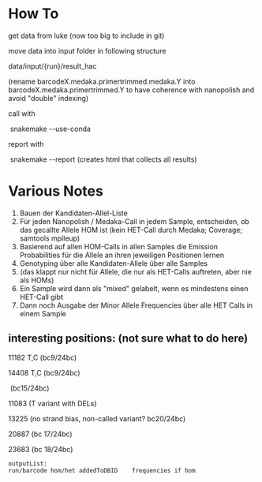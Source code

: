 # How To



get data from luke (now too big to include in git)

move data into input folder in following structure

data/input/{run}/result_hac



(rename barcodeX.medaka.primertrimmed.medaka.Y into barcodeX.medaka.primertrimmed.Y to have coherence with nanopolish and avoid "double" indexing)



call with

​    snakemake --use-conda

report with 

​    snakemake --report (creates html that collects all results)





# Various Notes



1. Bauen der Kandidaten-Allel-Liste
2. Für jeden Nanopolish / Medaka-Call in jedem Sample, entscheiden, ob das gecallte Allele HOM ist (kein HET-Call durch Medaka; Coverage; samtools mpileup)
3. Basierend auf allen HOM-Calls in allen Samples die Emission Probabilities für die Allele an ihren jeweiligen Positionen lernen
4. Genotyping über alle Kandidaten-Allele über alle Samples
5. (das klappt nur nicht für Allele, die nur als HET-Calls auftreten, aber nie als HOMs)
6. Ein Sample wird dann als "mixed" gelabelt, wenn es mindestens einen HET-Call gibt
7. Dann noch Ausgabe der Minor Allele Frequencies über alle HET Calls in einem Sample





## interesting positions: (not sure what to do here)

11182 T,C (bc9/24bc)

14408 T,C (bc9/24bc)

​                  (bc15/24bc)

11083 (T variant with DELs)

13225 (no strand bias, non-called variant? bc20/24bc)

20887 (bc 17/24bc)

23683 (bc 18/24bc)





```
outputList:
run/barcode hom/het addedToDBID    frequencies if hom
```